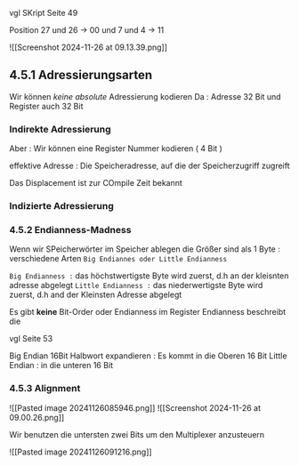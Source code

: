 
vgl SKript Seite 49

Position 27 und 26  -> 00 und 7 und 4 -> 11 

![[Screenshot 2024-11-26 at 09.13.39.png]]



## 4.5.1 Adressierungsarten 
Wir können *keine absolute* Adressierung kodieren 
Da : Adresse 32 Bit und Register auch 32 Bit 

### Indirekte Adressierung 
Aber : Wir können eine Register Nummer kodieren ( 4 Bit )

effektive Adresse : Die Speicheradresse, auf die der Speicherzugriff zugreift 

Das Displacement ist zur COmpile Zeit bekannt 

### Indizierte Adressierung 

### 4.5.2 Endianness-Madness 
Wenn wir SPeicherwörter im Speicher ablegen die Größer sind als 1 Byte : verschiedene Arten 
`Big Endiannes oder Little Endianness`

`Big Endianness :`
das höchstwertigste Byte wird zuerst, d.h an der kleisnten adresse abgelegt 
`Little Endianness :`
das niederwertigste Byte wird zuerst, d.h and der Kleinsten Adresse abgelegt 

Es gibt **keine** Bit-Order oder Endianness im Register 
Endianness beschreibt die

vgl Seite 53

Big Endian 16Bit Halbwort expandieren : Es kommt in die Oberen 16 Bit 
Little Endian  : in die unteren 16 Bit 

### 4.5.3 Alignment 

![[Pasted image 20241126085946.png]]
![[Screenshot 2024-11-26 at 09.00.26.png]]

Wir benutzen die untersten zwei Bits um den Multiplexer anzusteuern 

![[Pasted image 20241126091216.png]]


